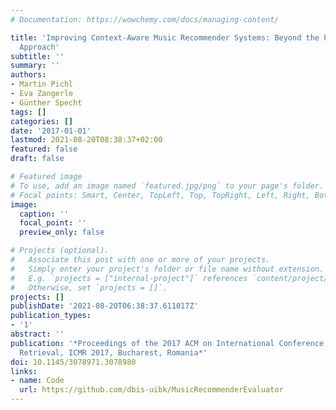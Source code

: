 ```yaml
---
# Documentation: https://wowchemy.com/docs/managing-content/

title: 'Improving Context-Aware Music Recommender Systems: Beyond the Pre-filtering
  Approach'
subtitle: ''
summary: ''
authors:
- Martin Pichl
- Eva Zangerle
- Günther Specht
tags: []
categories: []
date: '2017-01-01'
lastmod: 2021-08-20T08:38:37+02:00
featured: false
draft: false

# Featured image
# To use, add an image named `featured.jpg/png` to your page's folder.
# Focal points: Smart, Center, TopLeft, Top, TopRight, Left, Right, BottomLeft, Bottom, BottomRight.
image:
  caption: ''
  focal_point: ''
  preview_only: false

# Projects (optional).
#   Associate this post with one or more of your projects.
#   Simply enter your project's folder or file name without extension.
#   E.g. `projects = ["internal-project"]` references `content/project/deep-learning/index.md`.
#   Otherwise, set `projects = []`.
projects: []
publishDate: '2021-08-20T06:38:37.611017Z'
publication_types:
- '1'
abstract: ''
publication: '*Proceedings of the 2017 ACM on International Conference on Multimedia
  Retrieval, ICMR 2017, Bucharest, Romania*'
doi: 10.1145/3078971.3078980
links:
- name: Code
  url: https://github.com/dbis-uibk/MusicRecommenderEvaluator
---
```

